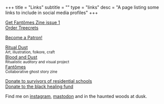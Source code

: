 +++
title = "Links"
subtitle = ""
type = "links"
desc = "A page listing some links to include in social media profiles"
+++

[Get Fantômes Zine issue 1](https://fantomeszine.com/issues/issue-1/)  
[Order Treecrets](https://ritualdust.com/works/illustration/treecrets/)   

<div class="support">
<a href="https://www.patreon.com/bePatron?u=2525073" data-patreon-widget-type="become-patron-button">Become a Patron!</a><script async src="https://c6.patreon.com/becomePatronButton.bundle.js"></script>
</div>

[Ritual Dust](https://ritualdust.com/)  
<small>Art, illustration, folkore, craft</small>  
[Blood and Dust](http://blood-and-dust.com/)  
<small>Ritualistic auditory and visual project</small>  
[Fantômes](https://fantomeszine.com/)  
<small>Collaborative ghost story zine</small>

[Donate to survivors of residential schools](https://www.irsss.ca/donate)  
[Donate to the black healing fund](https://www.blackhealingfund.com/)

Find me on [instagram](https://www.instagram.com/ritual.dust/), [mastodon](https://merveilles.town/@ritualdust) and in the haunted woods at dusk.
